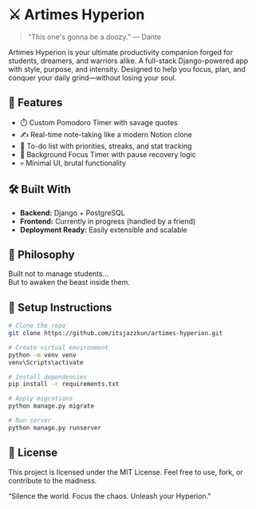 # ⚔️ Artimes Hyperion

> “This one's gonna be a doozy.” — Dante

Artimes Hyperion is your ultimate productivity companion forged for students, dreamers, and warriors alike. A full-stack Django-powered app with style, purpose, and intensity. Designed to help you focus, plan, and conquer your daily grind—without losing your soul.

## 🔮 Features

- ⏱️ Custom Pomodoro Timer with savage quotes
- ✍️ Real-time note-taking like a modern Notion clone
- 📅 To-do list with priorities, streaks, and stat tracking
- 👀 Background Focus Timer with pause recovery logic
- 💀 Minimal UI, brutal functionality

## 🛠️ Built With

- **Backend:** Django + PostgreSQL
- **Frontend:** Currently in progress (handled by a friend)
- **Deployment Ready:** Easily extensible and scalable

## 🧠 Philosophy

Built not to manage students...  
But to awaken the beast inside them.

## 🧾 Setup Instructions

```bash
# Clone the repo
git clone https://github.com/itsjazzkun/artimes-hyperion.git

# Create virtual environment
python -m venv venv
venv\Scripts\activate

# Install dependencies
pip install -r requirements.txt

# Apply migrations
python manage.py migrate

# Run server
python manage.py runserver
```

## 📜 License

This project is licensed under the MIT License.
Feel free to use, fork, or contribute to the madness.

“Silence the world. Focus the chaos. Unleash your Hyperion."